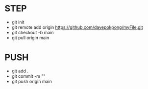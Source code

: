 # STEP
 - git init
 - git remote add origin https://github.com/davepokpong/myFile.git
 - git checkout -b main
 - git pull origin main

# PUSH
 - git add .
 - git commit -m ""
 - git push origin main
